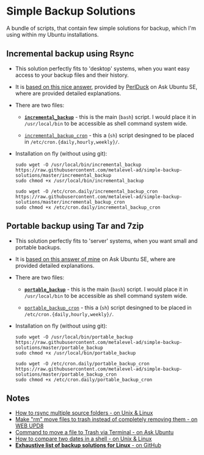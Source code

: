 # Simple Backup Solutions

A bundle of scripts, that contain few simple solutions for backup, which I'm using within my Ubuntu installations.

## Incremental backup using Rsync

- This solution perfectly fits to 'desktop' systems, when you want easy access to your backup files and their history.

- It is [based on this nice answer][1], provided by [PerlDuck][2] on Ask Ubuntu SE, where are provided detailed explanations.

- There are two files:

  - [**`incremental_backup`**][3] - this is the main (`bash`) script. I would place it in `/usr/local/bin` to be accessible as shell command system wide.

  - [`incremental_backup_cron`][4] - this a (`sh`) script desingned to be placed in `/etc/cron.{daily,hourly,weekly}/`.

- Installation on fly (without using git):

  ````shell
  sudo wget -O /usr/local/bin/incremental_backup https://raw.githubusercontent.com/metalevel-ad/simple-backup-solutions/master/incremental_backup
  sudo chmod +x /usr/local/bin/incremental_backup

  sudo wget -O /etc/cron.daily/incremental_backup_cron https://raw.githubusercontent.com/metalevel-ad/simple-backup-solutions/master/incremental_backup_cron
  sudo chmod +x /etc/cron.daily/incremental_backup_cron
  ````

## Portable backup using Tar and 7zip

- This solution perfectly fits to 'server' systems, when you want small and portable backups.

- It is [based on this answer of mine][5] on Ask Ubuntu SE, where are provided detailed explanations.

- There are two files:

  - [**`portable_backup`**][6] - this is the main (`bash`) script. I would place it in `/usr/local/bin` to be accessible as shell command system wide.

  - [`portable_backup_cron`][7] - this a (`sh`) script desingned to be placed in `/etc/cron.{daily,hourly,weekly}/`.

- Installation on fly (without using git):

  ````shell
  sudo wget -O /usr/local/bin/portable_backup https://raw.githubusercontent.com/metalevel-ad/simple-backup-solutions/master/portable_backup
  sudo chmod +x /usr/local/bin/portable_backup

  sudo wget -O /etc/cron.daily/portable_backup_cron https://raw.githubusercontent.com/metalevel-ad/simple-backup-solutions/master/portable_backup_cron
  sudo chmod +x /etc/cron.daily/portable_backup_cron
  ````

## Notes

- [How to rsync multiple source folders - on Unix & Linux](https://unix.stackexchange.com/a/368216/201297)
- [Make "rm" move files to trash instead of completely removing them - on WEB UPD8](http://www.webupd8.org/2010/02/make-rm-move-files-to-trash-instead-of.html)
- [Command to move a file to Trash via Terminal - on Ask Ubuntu](https://askubuntu.com/q/213533/566421)
- [How to compare two dates in a shell - on Unix & Linux](https://unix.stackexchange.com/q/84381/201297)
- [**Exhaustive list of backup solutions for Linux** - on GitHub](https://github.com/sstark/others)

 [1]: https://askubuntu.com/a/1029653/566421
 [2]: https://askubuntu.com/users/504066/perlduck
 [3]: https://github.com/metalevel-ad/simple-backup-solutions/blob/master/incremental_backup
 [4]: https://github.com/metalevel-ad/simple-backup-solutions/blob/master/incremental_backup_cron
 [5]: https://askubuntu.com/a/1010102/566421
 [6]: https://github.com/pa4metalevel-ad080/simple-backup-solutions/blob/master/portable_backup
 [7]: https://github.com/metalevel-ad/simple-backup-solutions/blob/master/portable_backup_cron
